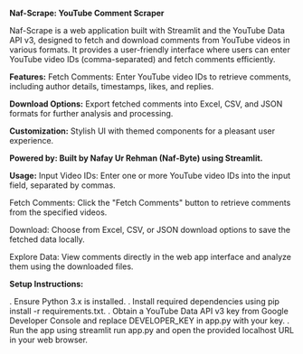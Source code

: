 <strong>Naf-Scrape: YouTube Comment Scraper</strong>

Naf-Scrape is a web application built with Streamlit and the YouTube Data API v3, designed to fetch and download comments from YouTube videos in various formats. It provides a user-friendly interface where users can enter YouTube video IDs (comma-separated) and fetch comments efficiently.

<strong>Features:</strong>
Fetch Comments: Enter YouTube video IDs to retrieve comments, including author details, timestamps, likes, and replies.

<strong>Download Options:</strong> Export fetched comments into Excel, CSV, and JSON formats for further analysis and processing.

<strong>Customization:</strong>
Stylish UI with themed components for a pleasant user experience.

<strong>Powered by: Built by Nafay Ur Rehman (Naf-Byte) using Streamlit.</strong>

<strong>Usage:</strong>
Input Video IDs: Enter one or more YouTube video IDs into the input field, separated by commas.

Fetch Comments: Click the "Fetch Comments" button to retrieve comments from the specified videos.

Download: Choose from Excel, CSV, or JSON download options to save the fetched data locally.

Explore Data: View comments directly in the web app interface and analyze them using the downloaded files.

<strong>Setup Instructions:</strong>

. Ensure Python 3.x is installed.
. Install required dependencies using pip install -r requirements.txt.
. Obtain a YouTube Data API v3 key from Google Developer Console and replace DEVELOPER_KEY in app.py with your key.
. Run the app using streamlit run app.py and open the provided localhost URL in your web browser.
